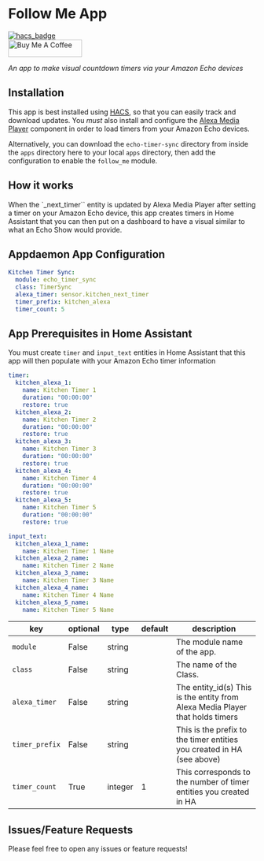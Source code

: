 # Follow Me App
[![hacs_badge](https://img.shields.io/badge/HACS-Default-orange.svg)](https://github.com/custom-components/hacs)
<br><a href="https://www.buymeacoffee.com/aneisch" target="_blank"><img src="https://cdn.buymeacoffee.com/buttons/default-black.png" width="150px" height="35px" alt="Buy Me A Coffee" style="height: 35px !important;width: 150px !important;" ></a>

_An app to make visual countdown timers via your Amazon Echo devices_

## Installation

This app is best installed using [HACS](https://github.com/custom-components/hacs), so that you can easily track and download updates. You *must* also install and configure the [Alexa Media Player](https://github.com/alandtse/alexa_media_player) component in order to load timers from your Amazon Echo devices. 

Alternatively, you can download the `echo-timer-sync` directory from inside the `apps` directory here to your local `apps` directory, then add the configuration to enable the `follow_me` module.

## How it works

When the `_next_timer`` entity is updated by Alexa Media Player after setting a timer on your Amazon Echo device, this app creates timers in Home Assistant that you can then put on a dashboard to have a visual similar to what an Echo Show would provide. 

## Appdaemon App Configuration

```yaml
Kitchen Timer Sync:
  module: echo_timer_sync
  class: TimerSync
  alexa_timer: sensor.kitchen_next_timer
  timer_prefix: kitchen_alexa
  timer_count: 5
```

## App Prerequisites in Home Assistant

You must create `timer` and `input_text` entities in Home Assistant that this app will then populate with your Amazon Echo timer information

```yaml
timer:
  kitchen_alexa_1:
    name: Kitchen Timer 1
    duration: "00:00:00"
    restore: true
  kitchen_alexa_2:
    name: Kitchen Timer 2
    duration: "00:00:00"
    restore: true
  kitchen_alexa_3:
    name: Kitchen Timer 3
    duration: "00:00:00"
    restore: true
  kitchen_alexa_4:
    name: Kitchen Timer 4
    duration: "00:00:00"
    restore: true
  kitchen_alexa_5:
    name: Kitchen Timer 5
    duration: "00:00:00"
    restore: true

input_text:
  kitchen_alexa_1_name:
    name: Kitchen Timer 1 Name
  kitchen_alexa_2_name:
    name: Kitchen Timer 2 Name
  kitchen_alexa_3_name:
    name: Kitchen Timer 3 Name
  kitchen_alexa_4_name:
    name: Kitchen Timer 4 Name
  kitchen_alexa_5_name:
    name: Kitchen Timer 5 Name

```


key | optional | type | default | description
-- | -- | -- | -- | --
`module` | False | string | | The module name of the app.
`class` | False | string | | The name of the Class.
`alexa_timer` | False | string | | The entity_id(s) This is the entity from Alexa Media Player that holds timers
`timer_prefix` | False | string | |This is the prefix to the timer entities you created in HA (see above)
`timer_count` | True | integer | 1 | This corresponds to the number of timer entities you created in HA 


## Issues/Feature Requests

Please feel free to open any issues or feature requests!

